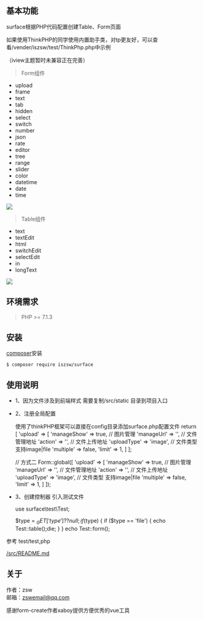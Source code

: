 ## 基本功能
surface根据PHP代码配置创建Table、Form页面 

如果使用ThinkPHP的同学使用内置助手类，对tp更友好，可以查看/vender/iszsw/test/ThinkPhp.php中示例



（iview主题暂时未兼容正在完善）


>  Form组件

- upload
- frame
- text
- tab
- hidden
- select
- switch
- number
- json
- rate
- editor
- tree
- range
- slider
- color
- datetime
- date
- time

![](https://ftp.bmp.ovh/imgs/2019/12/e19b95c4cb3fa40c.png)

>  Table组件
- text
- textEdit
- html
- switchEdit
- selectEdit
- in
- longText

![](https://ftp.bmp.ovh/imgs/2019/12/24a42113b67f28f5.png)

## 环境需求
>  PHP >= 7.1.3

## 安装

[composer](http://getcomposer.org/)安装
```shell
$ composer require iszsw/surface
```

## 使用说明

- 1、因为文件涉及到前端样式 需要复制/src/static 目录到项目入口 

- 2、注册全局配置


    使用了thinkPHP框架可以直接在config目录添加surface.php配置文件
    return [
            'upload' => [
                'manageShow' => true,    // 图片管理
                'manageUrl'  => '',    // 文件管理地址
                'action'     => '',    // 文件上传地址
                'uploadType' => 'image', // 文件类型 支持image|file
                'multiple'   => false,
                'limit'      => 1,
            ]
    ];
    
    // 方式二
    Form::global([
                'upload' => [
                    'manageShow' => true,    // 图片管理
                    'manageUrl'  => '',    // 文件管理地址
                    'action'     => '',    // 文件上传地址
                    'uploadType' => 'image', // 文件类型 支持image|file
                    'multiple'   => false,
                    'limit'      => 1,
                ]
         ]);
         
    
- 3、创建控制器 引入测试文件
    
    
    use surface\test\Test;
    
    $type = $_GET['type'] ?? null;
    if ($type) {
        if ($type == 'file') {
            echo Test::table();die;
        }
    }
    echo Test::form();


参考 test/test,php

[/src/README.md](/src/README.md)


## 关于
作者：zsw  
邮箱：zswemail@qq.com

感谢form-create作者xaboy提供方便优秀的vue工具